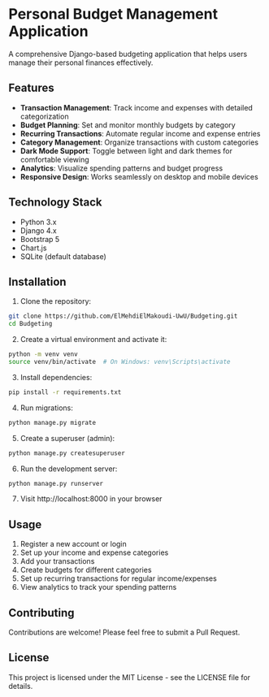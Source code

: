 # Personal Budget Management Application

A comprehensive Django-based budgeting application that helps users manage their personal finances effectively.

## Features

- **Transaction Management**: Track income and expenses with detailed categorization
- **Budget Planning**: Set and monitor monthly budgets by category
- **Recurring Transactions**: Automate regular income and expense entries
- **Category Management**: Organize transactions with custom categories
- **Dark Mode Support**: Toggle between light and dark themes for comfortable viewing
- **Analytics**: Visualize spending patterns and budget progress
- **Responsive Design**: Works seamlessly on desktop and mobile devices

## Technology Stack

- Python 3.x
- Django 4.x
- Bootstrap 5
- Chart.js
- SQLite (default database)

## Installation

1. Clone the repository:
```bash
git clone https://github.com/ElMehdiElMakoudi-UwU/Budgeting.git
cd Budgeting
```

2. Create a virtual environment and activate it:
```bash
python -m venv venv
source venv/bin/activate  # On Windows: venv\Scripts\activate
```

3. Install dependencies:
```bash
pip install -r requirements.txt
```

4. Run migrations:
```bash
python manage.py migrate
```

5. Create a superuser (admin):
```bash
python manage.py createsuperuser
```

6. Run the development server:
```bash
python manage.py runserver
```

7. Visit http://localhost:8000 in your browser

## Usage

1. Register a new account or login
2. Set up your income and expense categories
3. Add your transactions
4. Create budgets for different categories
5. Set up recurring transactions for regular income/expenses
6. View analytics to track your spending patterns

## Contributing

Contributions are welcome! Please feel free to submit a Pull Request.

## License

This project is licensed under the MIT License - see the LICENSE file for details. 